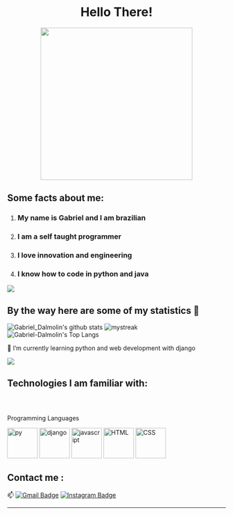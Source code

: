 <h1 align="center">Hello There! </h1>

<p align="center">
  <img src="https://gist.githubusercontent.com/musama619/eb3b00f5a85880bfaa7416d7916d61c5/raw/a9786f37062f2d0ed2dc724823aa66eed8ce883f/hi.gif" width="350">
</p>


<h2> Some facts about me: </h2>
<ol> 
<li> <h3> My name is Gabriel and I am brazilian </h3> </li>
<li> <h3> I am a self taught programmer </h3> </li>
<li> <h3> I love innovation and engineering </h3> </li>
<li> <h3> I know how to code in python and java </h3> </li>
</ol>


<a href="https://www.youtube.com/watch?v=dQw4w9WgXcQ"><img src="https://user-images.githubusercontent.com/73097560/115834477-dbab4500-a447-11eb-908a-139a6edaec5c.gif"></a>

## By the way here are some of my statistics 🚀
![Gabriel_Dalmolin's github stats](https://github-readme-stats.vercel.app/api?username=Gabriel-Dalmolin&show_icons=true&theme=tokyonight)
<img src="https://github-readme-streak-stats.herokuapp.com/?user=Gabriel-Dalmolin&theme=tokyonight" alt="mystreak"/>
![Gabriel-Dalmolin's Top Langs](https://github-readme-stats.vercel.app/api/top-langs/?username=Gabriel-Dalmolin&theme=tokyonight&layout=compact)

🌱 I’m currently learning python and web development with django

<a href="https://www.youtube.com/watch?v=dQw4w9WgXcQ"><img src="https://user-images.githubusercontent.com/73097560/115834477-dbab4500-a447-11eb-908a-139a6edaec5c.gif"></a>

## Technologies I am familiar with: 
<div>
  <p style="display: inline-block;" align="center">
    <p>Programming Languages</p>
      <img width="70px" src="https://cdn.jsdelivr.net/gh/devicons/devicon/icons/python/python-original.svg" alt="py" title="Python"/> 
      <img width="70px" src="https://cdn.jsdelivr.net/gh/devicons/devicon/icons/django/django-plain.svg" alt="django" title="Django" /> 
      <img width="70px" src="https://cdn.jsdelivr.net/gh/devicons/devicon/icons/javascript/javascript-original.svg" alt="javascript" title="Javascript" /> 
      <img width="70px" src="https://cdn.jsdelivr.net/gh/devicons/devicon/icons/html5/html5-original-wordmark.svg" alt="HTML" title="HTML" /> 
      <img width="70px" src="https://cdn.jsdelivr.net/gh/devicons/devicon/icons/css3/css3-original-wordmark.svg" alt="CSS" title="CSS" /> 
      
</div>

## Contact me : 
📫 [![Gmail Badge](https://img.shields.io/badge/-gabrielsomacaldalmolin@gmail.com-blue?style=flat-roundedrectangle&logo=Gmail&logoColor=white&link=mailto:gabrielsomacaldalmolin@gmail.com)](gabrielsomacaldalmolin@gmail.com)
[![Instagram Badge](https://img.shields.io/badge/-_gabrieldalmolin-E4405F?style=flat-roundedrectangle&logo=instagram&logoColor=white&link=https://www.instagram.com/_gabrieldalmolin/)](https://www.instagram.com/_gabrieldalmolin/)

------
